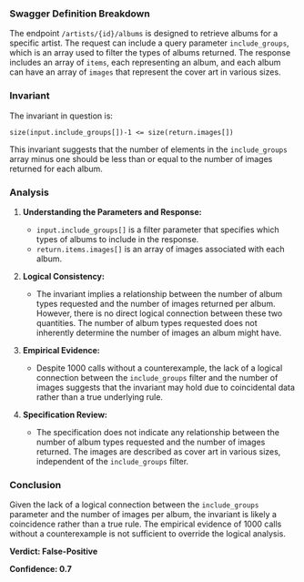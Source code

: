 ### Swagger Definition Breakdown

The endpoint `/artists/{id}/albums` is designed to retrieve albums for a specific artist. The request can include a query parameter `include_groups`, which is an array used to filter the types of albums returned. The response includes an array of `items`, each representing an album, and each album can have an array of `images` that represent the cover art in various sizes.

### Invariant

The invariant in question is:

`size(input.include_groups[])-1 <= size(return.images[])`

This invariant suggests that the number of elements in the `include_groups` array minus one should be less than or equal to the number of images returned for each album.

### Analysis

1. **Understanding the Parameters and Response:**
   - `input.include_groups[]` is a filter parameter that specifies which types of albums to include in the response.
   - `return.items.images[]` is an array of images associated with each album.

2. **Logical Consistency:**
   - The invariant implies a relationship between the number of album types requested and the number of images returned per album. However, there is no direct logical connection between these two quantities. The number of album types requested does not inherently determine the number of images an album might have.

3. **Empirical Evidence:**
   - Despite 1000 calls without a counterexample, the lack of a logical connection between the `include_groups` filter and the number of images suggests that the invariant may hold due to coincidental data rather than a true underlying rule.

4. **Specification Review:**
   - The specification does not indicate any relationship between the number of album types requested and the number of images returned. The images are described as cover art in various sizes, independent of the `include_groups` filter.

### Conclusion

Given the lack of a logical connection between the `include_groups` parameter and the number of images per album, the invariant is likely a coincidence rather than a true rule. The empirical evidence of 1000 calls without a counterexample is not sufficient to override the logical analysis.

**Verdict: False-Positive**

**Confidence: 0.7**

